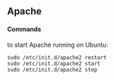 ## Apache

#### Commands
to start Apache running on Ubuntu:
```
sudo /etc/init.d/apache2 restart
sudo /etc/init.d/apache2 start
sudo /etc/init.d/apache2 stop
```
